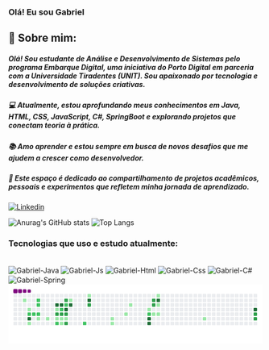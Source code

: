 ### Olá! Eu sou Gabriel

## 👋 Sobre mim: 

##### Olá! Sou estudante de Análise e Desenvolvimento de Sistemas pelo programa Embarque Digital, uma iniciativa do Porto Digital em parceria com a Universidade Tiradentes (UNIT). Sou apaixonado por tecnologia e desenvolvimento de soluções criativas. 
##### 💻 Atualmente, estou aprofundando meus conhecimentos em Java, HTML, CSS, JavaScript, C#, SpringBoot e explorando projetos que conectam teoria à prática.
##### 📚 Amo aprender e estou sempre em busca de novos desafios que me ajudem a crescer como desenvolvedor. 
##### 🔗 Este espaço é dedicado ao compartilhamento de projetos acadêmicos, pessoais e experimentos que refletem minha jornada de aprendizado.

[![Linkedin](https://img.shields.io/badge/LinkedIn-0077B5?style=for-the-badge&logo=linkedin&logoColor=white)](https://www.linkedin.com/in/gabriel-pereira-de-sousa-5552b2244/)

![Anurag's GitHub stats](https://github-readme-stats.vercel.app/api?username=Gabriel05-gif&show_icons=true&bg_color=00000000)
![Top Langs](https://github-readme-stats.vercel.app/api/top-langs/?username=Gabriel05-gif&layout=compact)

### Tecnologias que uso e estudo atualmente:

<div style="display: inline_block"><br>
    <img align="center" alt="Gabriel-Java" height="40" width="50" src="https://cdn.jsdelivr.net/gh/devicons/devicon@latest/icons/java/java-original.svg" />
    <img align="center" alt="Gabriel-Js" height="40" width="50" src="https://cdn.jsdelivr.net/gh/devicons/devicon@latest/icons/javascript/javascript-plain.svg" />
    <img align="center" alt="Gabriel-Html" height="40" width="50" src="https://cdn.jsdelivr.net/gh/devicons/devicon@latest/icons/html5/html5-plain.svg" />
    <img align="center" alt="Gabriel-Css" height="40" width="50" src="https://cdn.jsdelivr.net/gh/devicons/devicon@latest/icons/css3/css3-plain.svg" />
    <img align="center" alt="Gabriel-C#" height="40" width="50" src="https://cdn.jsdelivr.net/gh/devicons/devicon@latest/icons/spring/spring-original.svg" />
    <img align="center" alt="Gabriel-Spring" height="40" width="50" src="https://cdn.jsdelivr.net/gh/devicons/devicon@latest/icons/csharp/csharp-plain.svg" />
<div/


![snake gif](https://github.com/Gabriel05-gif/Gabriel05-gif/blob/output/github-contribution-grid-snake.gif)
    
